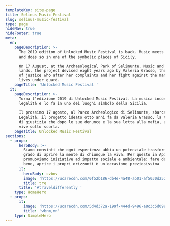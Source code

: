 ```yaml
---
templateKey: site-page
title: Selinus Music Festival
slug: selinus-music-festival
type: page
hideNav: true
hideFooter: true
meta:
  en:
    pageDescription: >-
      The 2019 edition of Unlocked Music Festival is back. Music meets legality
      and does so in one of the symbolic places of Sicily.

      On 17 August, at the Archaeological Park of Selinunte, Music and Legality
      lands, the project devised eight years ago by Valeria Grasso, the witness
      of justice who after her complaints and her fight against the mafia, today
      lives under guard.
    pageTitle: 'Unlocked Music Festival '
  it:
    pageDescription: >-
      Torna l'edizione 2019 di Unlocked Music Festival. La musica incontra la
      legalità e lo fa in uno dei luoghi simbolo della Sicilia.

      Il prossimo 17 agosto, al Parco Archeologico di Selinunte, sbarca Musica e
      Legalità, il progetto ideato otto anni fa da Valeria Grasso, la testimone
      di giustizia che dopo le sue denunce e la sua lotta alla mafia, ad oggi
      vive sotto scorta. 
    pageTitle: Unlocked Music Festival
sections:
  - props:
      heroBody: >-
        Siamo convinti che ogni esperienza abbia un potenziale trasformativo in
        grado di aprire la mente di chiunque la viva. Per questo in Apical
        promuoviamo iniziative ad impatto sociale e ambientale: fare del bene fa
        bene, aprire i propri orizzonti è un'occasione preziosissima
      it:
        heroBody: cvbnv
        image: 'https://ucarecdn.com/0f52b186-db4e-4a48-ab01-af5030d25221/'
        title: tre
      title: '#traveldifferently '
    type: HomeHero
  - props:
      it:
        image: 'https://ucarecdn.com/5d4d372a-199f-444d-9496-a8c3c5d099e2/'
        title: 'vbnm,mn'
    type: SimpleHero
---
```



